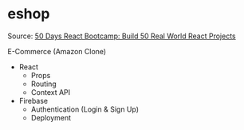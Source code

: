 # eshop
Source: [50 Days React Bootcamp: Build 50 Real World React Projects](https://www.udemy.com/share/106Aqe3@UHnFoNQ_TwtSa5fOm1mMuxI4A-SK6TbKw0rmQKSMR69mWEmmZFV12e202HvXKDr_/)

E-Commerce (Amazon Clone) 
 - React
    - Props
    - Routing
    - Context API
 - Firebase
    - Authentication (Login & Sign Up)
    - Deployment
